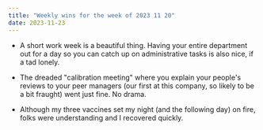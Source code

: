 ```yaml
---
title: "Weekly wins for the week of 2023 11 20"
date: 2023-11-23
---
```


- A short work week is a beautiful thing. Having your entire department out for a day so you can catch up on administrative tasks is also nice, if a tad lonely.

- The dreaded "calibration meeting" where you explain your people's reviews to your peer managers (our first at this company, so likely to be a bit fraught) went just fine. No drama.

- Although my three vaccines set my night (and the following day) on fire, folks were understanding and I recovered quickly.
